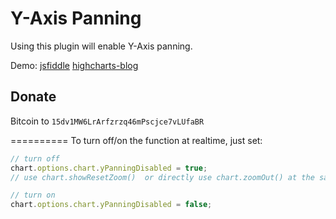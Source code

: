 Y-Axis Panning
=======================

Using this plugin will enable Y-Axis panning.

Demo: [jsfiddle](https://jsfiddle.net/RolandBanguiran/8EmeV/?utm_source=website&utm_medium=embed&utm_campaign=8EmeV)   [highcharts-blog](https://www.highcharts.com/blog/extension/y-axis-panning/)

Donate
---
Bitcoin to <code>15dv1MW6LrArfzrzq46mPscjce7vLUfaBR</code>



==========
To turn off/on the function at realtime, just set:
``` javascript
// turn off
chart.options.chart.yPanningDisabled = true; 
// use chart.showResetZoom()  or directly use chart.zoomOut() at the same time to reset the chart (and enable the auto zoom functionality)

// turn on
chart.options.chart.yPanningDisabled = false; 
```
